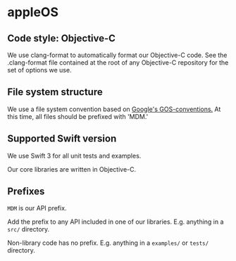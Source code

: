 # appleOS

## Code style: Objective-C

We use clang-format to automatically format our Objective-C code. See the .clang-format file contained at the root of any Objective-C repository for the set of options we use.

## File system structure

We use a file system convention based on [Google's GOS-conventions.](https://github.com/google/GOS-conventions) At this time, all files should be prefixed with 'MDM.'

## Supported Swift version

We use Swift 3 for all unit tests and examples.

Our core libraries are written in Objective-C.

## Prefixes

`MDM` is our API prefix.

Add the prefix to any API included in one of our libraries. E.g. anything in a `src/` directory.

Non-library code has no prefix. E.g. anything in a `examples/` or `tests/` directory.
